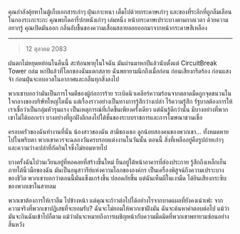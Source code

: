 คุณกำลังคุ้ยหาในตู้เก็บเอกสารเก่าๆ ฝุ่นเกาะหนา เต็มไปด้วยกระดาษเก่าๆ และของที่ระลึกที่ถูกลืมเลือน ในกองระเกะระกะ คุณพบไดอารี่ปกหนังเก่าๆ เล่มหนึ่ง หน้ากระดาษเปราะบางตามกาลเวลา ด้วยความอยากรู้ คุณเปิดมันออก กลิ่นอับชื้นของความเสื่อมสลายลอยออกมาจากหน้ากระดาษสีเหลือง

---

> 12 ตุลาคม 2083

ฝนตกไม่หยุดหย่อนในคืนนี้ สะท้อนพายุในใจฉัน มันผ่านมาหกปีแล้วนับตั้งแต่ CircuitBreak Tower ถล่ม หกปีแล้วที่โลกของฉันแตกสลาย ฉันพยายามนึกถึงเมื่อก่อน ก่อนเสียงกรีดร้อง ก่อนแสงจ้า ก่อนฝุ่นจะอบอวลในอากาศและกลืนทุกสิ่งลงไป

พวกเขาบอกว่ามันเป็นการโจมตีของผู้ก่อการร้าย ระเบิดนิวเคลียร์ความร้อนจากตลาดมืดถูกจุดชนวนในใจกลางของบริษัทใหญ่โตนั้น แต่เรื่องราวอย่างเป็นทางการรู้สึกว่างเปล่า ไร้ความรู้สึก รัฐบาลต้องการให้เราเชื่อว่าเป็นกลุ่มหัวรุนแรง เป็นเหตุการณ์ที่เกิดขึ้นเพียงครั้งเดียว แต่ฉันรู้ดีกว่านั้น มีบางอย่างที่พวกเขาไม่ได้บอกเรา บางอย่างที่ถูกฝังลึกลงไปใต้ชั้นของระบบราชการและการโฆษณาชวนเชื่อ

ครอบครัวของฉันทำงานที่นั่น น้องสาวของฉัน สามีของเธอ ลูกน้อยสองคนของพวกเขา... ทั้งหมดหายไปในพริบตา พวกเขาควรจะฉลองวันครบรอบแต่งงานในวันนั้น ตอนนี้ สิ่งที่เหลืออยู่คือรูปถ่ายเก่าๆ และความว่างเปล่าที่กัดกินใจซึ่งไม่ยอมหายไป

บางครั้งฉันไปวนเวียนอยู่ที่หอคอยที่สร้างขึ้นใหม่ ยืนอยู่ใต้หน้าอาคารที่ส่องประกาย รู้สึกถึงเหล็กเย็นภายใต้นิ้วมือของฉัน มันเป็นอนุสาวรีย์แห่งความโลภขององค์กร เป็นเครื่องพิสูจน์ถึงความเปราะบางของชีวิต พวกเขาบอกว่าตอนนี้มันแข็งแกร่งขึ้น ปลอดภัยขึ้น แต่ฉันเห็นผีในเงามืด ได้ยินเสียงกระซิบของพวกเขาในสายลม

พวกเขาต้องการให้เราลืม ไปข้างหน้า แต่คุณจะก้าวต่อไปได้อย่างไรจากบาดแผลที่ยังคงเน่าเฟะ จากความจริงที่พวกเขาปฏิเสธที่จะยอมรับ? ฉันจะไม่ยอมให้พวกเขาฝังมัน ฉันจะค้นหาคำตอบต่อไป แม้ว่ามันจะกินฉันเข้าไปก็ตาม แม้ว่ามันจะหมายถึงการเผชิญหน้ากับความมืดมิดที่พวกเขาพยายามซ่อนอย่างสิ้นหวัง
